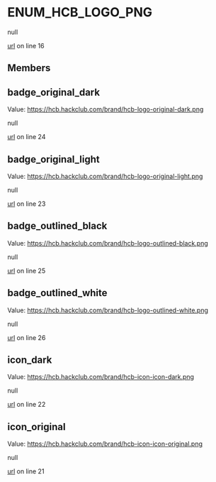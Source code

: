 # ENUM_HCB_LOGO_PNG

null 

[url](https://github.com/devramsean0/hcb.js/blob/97f35a0/src/enums/hcb_logos.ts#L16) on line 16  

## Members
## badge_original_dark
Value: https://hcb.hackclub.com/brand/hcb-logo-original-dark.png 

null 

[url](https://github.com/devramsean0/hcb.js/blob/97f35a0/src/enums/hcb_logos.ts#L24) on line 24  

## badge_original_light
Value: https://hcb.hackclub.com/brand/hcb-logo-original-light.png 

null 

[url](https://github.com/devramsean0/hcb.js/blob/97f35a0/src/enums/hcb_logos.ts#L23) on line 23  

## badge_outlined_black
Value: https://hcb.hackclub.com/brand/hcb-logo-outlined-black.png 

null 

[url](https://github.com/devramsean0/hcb.js/blob/97f35a0/src/enums/hcb_logos.ts#L25) on line 25  

## badge_outlined_white
Value: https://hcb.hackclub.com/brand/hcb-logo-outlined-white.png 

null 

[url](https://github.com/devramsean0/hcb.js/blob/97f35a0/src/enums/hcb_logos.ts#L26) on line 26  

## icon_dark
Value: https://hcb.hackclub.com/brand/hcb-icon-icon-dark.png 

null 

[url](https://github.com/devramsean0/hcb.js/blob/97f35a0/src/enums/hcb_logos.ts#L22) on line 22  

## icon_original
Value: https://hcb.hackclub.com/brand/hcb-icon-icon-original.png 

null 

[url](https://github.com/devramsean0/hcb.js/blob/97f35a0/src/enums/hcb_logos.ts#L21) on line 21  

